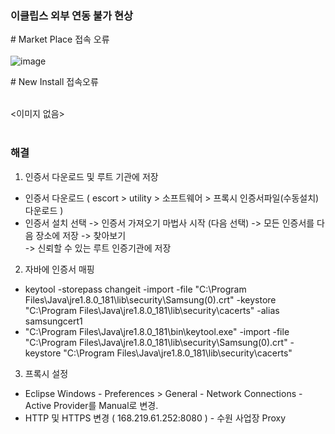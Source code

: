 <h3>이클립스 외부 연동 불가 현상</h3>

\# Market Place 접속 오류<br/><br/>
![image](https://user-images.githubusercontent.com/44637739/93281539-42f47d00-f807-11ea-8cc7-e9d49d8abf48.png)

\# New Install 접속오류<br/><br/>

<이미지 없음><br/><br/>

<h3> 해결 </h3>

1. 인증서 다운로드 및 루트 기관에 저장
- 인증서 다운로드 ( escort > utility > 소프트웨어 > 프록시 인증서파일(수동설치) 다운로드 )
- 인증서 설치 선택 -> 인증서 가져오기 마법사 시작 (다음 선택) ->  모든 인증서를 다음 장소에 저장 -> 찾아보기<br/>
   -> 신뢰할 수 있는 루트 인증기관에 저장

2. 자바에 인증서 매핑
- keytool -storepass changeit -import -file "C:\Program Files\Java\jre1.8.0_181\lib\security\Samsung(0).crt" -keystore "C:\Program Files\Java\jre1.8.0_181\lib\security\cacerts" -alias samsungcert1
- "C:\Program Files\Java\jre1.8.0_181\bin\keytool.exe" -import -file "C:\Program Files\Java\jre1.8.0_181\lib\security\Samsung(0).crt" -keystore "C:\Program Files\Java\jre1.8.0_181\lib\security\cacerts"  

3. 프록시 설정
- Eclipse Windows - Preferences > General - Network Connections - Active Provider를 Manual로 변경.
- HTTP 및 HTTPS 변경 ( 168.219.61.252:8080 ) - 수원 사업장 Proxy
